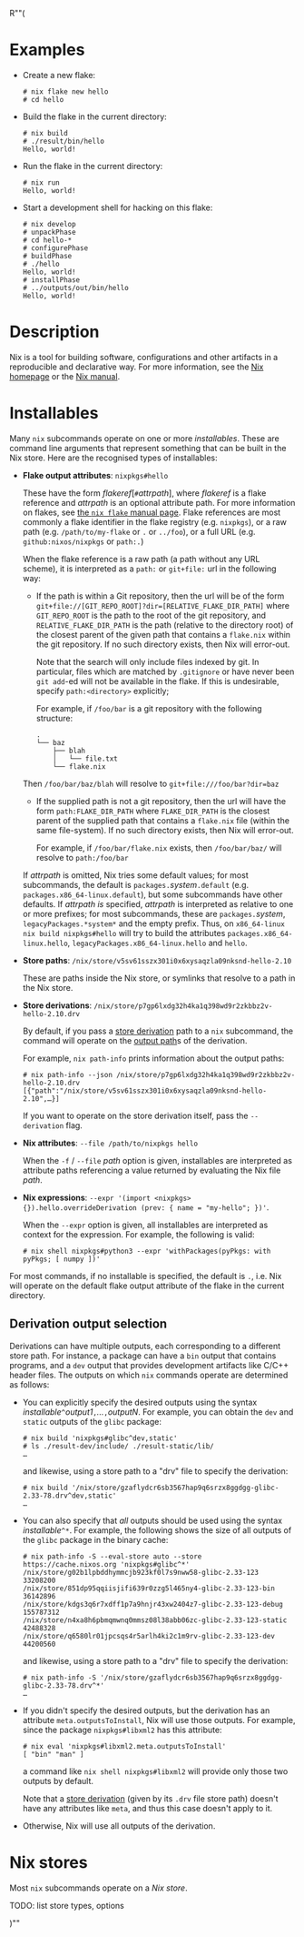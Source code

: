 R""(

# Examples

* Create a new flake:

  ```console
  # nix flake new hello
  # cd hello
  ```

* Build the flake in the current directory:

  ```console
  # nix build
  # ./result/bin/hello
  Hello, world!
  ```

* Run the flake in the current directory:

  ```console
  # nix run
  Hello, world!
  ```

* Start a development shell for hacking on this flake:

  ```console
  # nix develop
  # unpackPhase
  # cd hello-*
  # configurePhase
  # buildPhase
  # ./hello
  Hello, world!
  # installPhase
  # ../outputs/out/bin/hello
  Hello, world!
  ```

# Description

Nix is a tool for building software, configurations and other
artifacts in a reproducible and declarative way. For more information,
see the [Nix homepage](https://nixos.org/) or the [Nix
manual](https://nixos.org/manual/nix/stable/).

# Installables

Many `nix` subcommands operate on one or more *installables*. These are
command line arguments that represent something that can be built in
the Nix store. Here are the recognised types of installables:

* **Flake output attributes**: `nixpkgs#hello`

  These have the form *flakeref*[`#`*attrpath*], where *flakeref* is a
  flake reference and *attrpath* is an optional attribute path. For
  more information on flakes, see [the `nix flake` manual
  page](./nix3-flake.md).  Flake references are most commonly a flake
  identifier in the flake registry (e.g. `nixpkgs`), or a raw path
  (e.g. `/path/to/my-flake` or `.` or `../foo`), or a full URL
  (e.g. `github:nixos/nixpkgs` or `path:.`)

  When the flake reference is a raw path (a path without any URL
  scheme), it is interpreted as a `path:` or `git+file:` url in the following
  way:
  
  - If the path is within a Git repository, then the url will be of the form
    `git+file://[GIT_REPO_ROOT]?dir=[RELATIVE_FLAKE_DIR_PATH]`
    where `GIT_REPO_ROOT` is the path to the root of the git repository,
    and `RELATIVE_FLAKE_DIR_PATH` is the path (relative to the directory
    root) of the closest parent of the given path that contains a `flake.nix` within
    the git repository.
    If no such directory exists, then Nix will error-out.
    
    Note that the search will only include files indexed by git. In particular, files
    which are matched by `.gitignore` or have never been `git add`-ed will not be
    available in the flake. If this is undesirable, specify `path:<directory>` explicitly;
    
    For example, if `/foo/bar` is a git repository with the following structure:
    ```
    .
    └── baz
        ├── blah
        │   └── file.txt
        └── flake.nix
    ```

  Then `/foo/bar/baz/blah` will resolve to `git+file:///foo/bar?dir=baz`

  - If the supplied path is not a git repository, then the url will have the form
    `path:FLAKE_DIR_PATH` where `FLAKE_DIR_PATH` is the closest parent
    of the supplied path that contains a `flake.nix` file (within the same file-system).
    If no such directory exists, then Nix will error-out.
    
    For example, if `/foo/bar/flake.nix` exists, then `/foo/bar/baz/` will resolve to
   `path:/foo/bar`

  If *attrpath* is omitted, Nix tries some default values; for most
  subcommands, the default is `packages.`*system*`.default`
  (e.g. `packages.x86_64-linux.default`), but some subcommands have
  other defaults. If *attrpath* *is* specified, *attrpath* is
  interpreted as relative to one or more prefixes; for most
  subcommands, these are `packages.`*system*,
  `legacyPackages.*system*` and the empty prefix. Thus, on
  `x86_64-linux` `nix build nixpkgs#hello` will try to build the
  attributes `packages.x86_64-linux.hello`,
  `legacyPackages.x86_64-linux.hello` and `hello`.

* **Store paths**: `/nix/store/v5sv61sszx301i0x6xysaqzla09nksnd-hello-2.10`

  These are paths inside the Nix store, or symlinks that resolve to a
  path in the Nix store.

* **Store derivations**: `/nix/store/p7gp6lxdg32h4ka1q398wd9r2zkbbz2v-hello-2.10.drv`

  By default, if you pass a [store derivation] path to a `nix` subcommand, the command will operate on the [output path]s of the derivation.

  [output path]: ../../glossary.md#gloss-output-path

  For example, `nix path-info` prints information about the output paths:

  ```console
  # nix path-info --json /nix/store/p7gp6lxdg32h4ka1q398wd9r2zkbbz2v-hello-2.10.drv
  [{"path":"/nix/store/v5sv61sszx301i0x6xysaqzla09nksnd-hello-2.10",…}]
  ```

  If you want to operate on the store derivation itself, pass the
  `--derivation` flag.

* **Nix attributes**: `--file /path/to/nixpkgs hello`

  When the `-f` / `--file` *path* option is given, installables are
  interpreted as attribute paths referencing a value returned by
  evaluating the Nix file *path*.

* **Nix expressions**: `--expr '(import <nixpkgs> {}).hello.overrideDerivation (prev: { name = "my-hello"; })'`.

  When the `--expr` option is given, all installables are interpreted
  as context for the expression. For example, the following is valid:

  ```console
  # nix shell nixpkgs#python3 --expr 'withPackages(pyPkgs: with pyPkgs; [ numpy ])'
  ```

For most commands, if no installable is specified, the default is `.`,
i.e. Nix will operate on the default flake output attribute of the
flake in the current directory.

## Derivation output selection

Derivations can have multiple outputs, each corresponding to a
different store path. For instance, a package can have a `bin` output
that contains programs, and a `dev` output that provides development
artifacts like C/C++ header files. The outputs on which `nix` commands
operate are determined as follows:

* You can explicitly specify the desired outputs using the syntax
  *installable*`^`*output1*`,`*...*`,`*outputN*. For example, you can
  obtain the `dev` and `static` outputs of the `glibc` package:

  ```console
  # nix build 'nixpkgs#glibc^dev,static'
  # ls ./result-dev/include/ ./result-static/lib/
  …
  ```

  and likewise, using a store path to a "drv" file to specify the derivation:

  ```console
  # nix build '/nix/store/gzaflydcr6sb3567hap9q6srzx8ggdgg-glibc-2.33-78.drv^dev,static'
  …
  ```

* You can also specify that *all* outputs should be used using the
  syntax *installable*`^*`. For example, the following shows the size
  of all outputs of the `glibc` package in the binary cache:

  ```console
  # nix path-info -S --eval-store auto --store https://cache.nixos.org 'nixpkgs#glibc^*'
  /nix/store/g02b1lpbddhymmcjb923kf0l7s9nww58-glibc-2.33-123                 33208200
  /nix/store/851dp95qqiisjifi639r0zzg5l465ny4-glibc-2.33-123-bin             36142896
  /nix/store/kdgs3q6r7xdff1p7a9hnjr43xw2404z7-glibc-2.33-123-debug          155787312
  /nix/store/n4xa8h6pbmqmwnq0mmsz08l38abb06zc-glibc-2.33-123-static          42488328
  /nix/store/q6580lr01jpcsqs4r5arlh4ki2c1m9rv-glibc-2.33-123-dev             44200560
  ```

  and likewise, using a store path to a "drv" file to specify the derivation:

  ```console
  # nix path-info -S '/nix/store/gzaflydcr6sb3567hap9q6srzx8ggdgg-glibc-2.33-78.drv^*'
  …
  ```
* If you didn't specify the desired outputs, but the derivation has an
  attribute `meta.outputsToInstall`, Nix will use those outputs. For
  example, since the package `nixpkgs#libxml2` has this attribute:

  ```console
  # nix eval 'nixpkgs#libxml2.meta.outputsToInstall'
  [ "bin" "man" ]
  ```

  a command like `nix shell nixpkgs#libxml2` will provide only those
  two outputs by default.

  Note that a [store derivation] (given by its `.drv` file store path) doesn't have
  any attributes like `meta`, and thus this case doesn't apply to it.

  [store derivation]: ../../glossary.md#gloss-store-derivation

* Otherwise, Nix will use all outputs of the derivation.

# Nix stores

Most `nix` subcommands operate on a *Nix store*.

TODO: list store types, options

)""
